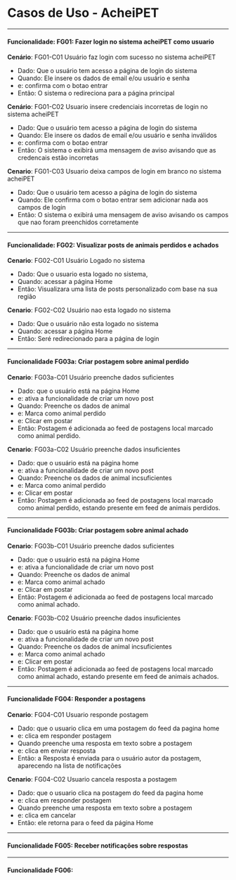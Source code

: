 # Casos de Uso - AcheiPET

-----
#### Funcionalidade: FG01: Fazer login no sistema acheiPET como usuario

**Cenário**: FG01-C01 Usuário faz login com sucesso no sistema acheiPET
* Dado: Que o usuário tem acesso a página de login do sistema
* Quando: Ele insere os dados de email e/ou usuário e senha
* e: confirma com o botao entrar
* Então: O sistema o redireciona para a página principal

**Cenário**: FG01-C02 Usuario insere credenciais incorretas de login no sistema acheiPET
* Dado: Que o usuário tem acesso a página de login do sistema
* Quando: Ele insere os dados de email e/ou usuário e senha inválidos
* e: confirma com o botao entrar
* Então: O sistema o exibirá uma mensagem de aviso avisando que as credencais estão incorretas

**Cenario**: FG01-C03 Usuario deixa campos de login em branco no sistema acheiPET
* Dado: Que o usuário tem acesso a página de login do sistema
* Quando: Ele  confirma com o botao entrar sem adicionar nada aos campos de login
* Então: O sistema o exibirá uma mensagem de aviso avisando os campos que nao foram preenchidos corretamente

-----
#### Funcionalidade: FG02: Visualizar posts de animais perdidos e achados

**Cenario**: FG02-C01 Usuário Logado no sistema
* Dado: Que o usuario esta logado no sistema,
* Quando: acessar a página Home
* Então: Visualizara uma lista de posts personalizado com base na sua região

**Cenario**: FG02-C02 Usuário nao esta logado no sistema
* Dado: Que o usuário não esta logado no sistema
* Quando: acessar a página Home
* Então: Seré redirecionado para a página de login

-----


#### Funcionalidade FG03a: Criar postagem sobre animal perdido

**Cenario**: FG03a-C01 Usuário preenche dados suficientes
* Dado: que o usuário está na página Home
* e: ativa a funcionalidade de criar um novo post
* Quando: Preenche os dados de animal
* e: Marca como animal perdido
* e: Clicar em postar
* Então: Postagem é adicionada ao feed de postagens local marcado como animal perdido.

**Cenario**: FG03a-C02 Usuário preenche dados insuficientes
* Dado: que o usuário está na página home
* e: ativa a funcionalidade de criar um novo post
* Quando: Preenche os dados de animal incsuficientes
* e: Marca como animal perdido
* e: Clicar em postar
* Então: Postagem é adicionada ao feed de postagens local marcado como animal perdido, estando presente em feed de animais perdidos.

-----
#### Funcionalidade FG03b: Criar postagem sobre animal achado

**Cenario**: FG03b-C01 Usuário preenche dados suficientes
* Dado: que o usuário está na página Home
* e: ativa a funcionalidade de criar um novo post
* Quando: Preenche os dados de animal
* e: Marca como animal achado
* e: Clicar em postar
* Então: Postagem é adicionada ao feed de postagens local marcado como animal achado.

**Cenario**: FG03b-C02 Usuário preenche dados insuficientes
* Dado: que o usuário está na página home
* e: ativa a funcionalidade de criar um novo post
* Quando: Preenche os dados de animal incsuficientes
* e: Marca como animal achado
* e: Clicar em postar
* Então: Postagem é adicionada ao feed de postagens local marcado como animal achado, estando presente em feed de animais achados.

-----
#### Funcionalidade FG04: Responder a postagens

**Cenario**: FG04-C01 Usuario responde postagem 
* Dado: que o usuario clica em uma postagem do feed da pagina home
* e: clica em responder postagem
* Quando preenche uma resposta em texto sobre a postagem
* e: clica em enviar resposta
* Então: a Resposta é enviada para o usuário autor da postagem, aparecendo na lista de notificações


**Cenario**: FG04-C02 Usuario cancela resposta a postagem
* Dado: que o usuario clica na postagem do feed da pagina home
* e: clica em responder postagem
* Quando preenche uma resposta em texto sobre a postagem
* e: clica em cancelar
* Então: ele retorna para o feed da página Home

-----
#### Funcionalidade FG05: Receber notificações sobre respostas

-----
#### Funcionalidade FG06: 